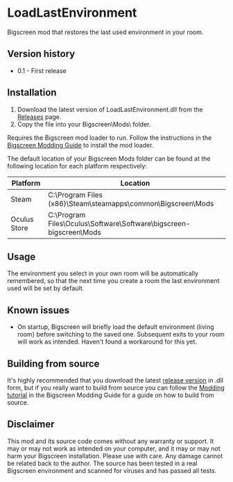 
# LoadLastEnvironment
Bigscreen mod that restores the last used environment in your room.

## Version history
- 0.1 - First release

## Installation
1. Download the latest version of LoadLastEnvironment.dll from the [Releases](https://github.com/g-zx/LoadLastEnvironment/releases) page.
2. Copy the file into your Bigscreen\Mods\ folder.

Requires the Bigscreen mod loader to run. Follow the instructions in the [Bigscreen Modding Guide](https://cal117.gitbook.io/bsmg) to install the mod loader.

The default location of your Bigscreen Mods folder can be found at the following location for each platform respectively:

| Platform     | Location                                                           |
|--------------|--------------------------------------------------------------------|
| Steam        | C:\Program Files (x86)\Steam\steamapps\common\Bigscreen\Mods       |
| Oculus Store | C:\Program Files\Oculus\Software\Software\bigscreen-bigscreen\Mods |

## Usage
The environment you select in your own room will be automatically remembered, so that the next time you create a room the last environment used will be set by default.

## Known issues
- On startup, Bigscreen will briefly load the default environment (living room) before switching to the saved one.
  Subsequent exits to your room will work as intended. Haven't found a workaround for this yet.

## Building from source
It's highly recommended that you download the latest [release version](https://github.com/g-zx/LoadLastEnvironment/releases/latest) in .dll form, but if you really want to build from source you can follow the [Modding tutorial](https://cal117.gitbook.io/bsmg/modding-tutorial/quick-start) in the Bigscreen Modding Guide for a guide on how to build from source.

## Disclaimer
This mod and its source code comes without any warranty or support. It may or may not work as intended on your computer, and it may or may not harm your Bigscreen installation. Please use with care. Any damage cannot be related back to the author. The source has been tested in a real Bigscreen environment and scanned for viruses and has passed all tests.
